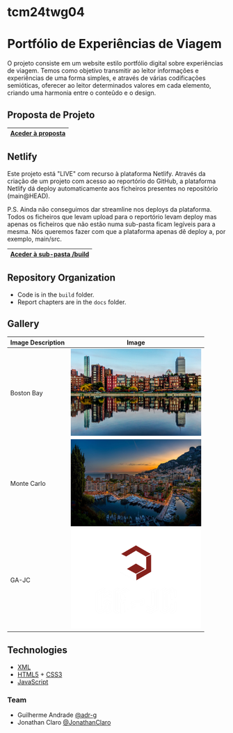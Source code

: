 # tcm24twg04
# Portfólio de Experiências de Viagem

O projeto consiste em um website estilo portfólio digital sobre experiências de viagem. Temos como objetivo transmitir ao leitor informações e experiências de uma forma simples, e através de várias codificações semióticas, oferecer ao leitor determinados valores em cada elemento, criando uma harmonia entre o conteûdo e o design.

## Proposta de Projeto

| [Aceder à proposta](docs/Proposta.md) |
|:----------------------------------:|

## Netlify

Este projeto está "LIVE" com recurso à plataforma Netlify.
Através da criação de um projeto com acesso ao reportório do GitHub, a plataforma Netlify dá deploy automaticamente aos ficheiros presentes no repositório (main@HEAD).

P.S. Ainda não conseguimos dar streamline nos deploys da plataforma. Todos os ficheiros que levam upload para o reportório levam deploy mas apenas os ficheiros que não estão numa sub-pasta ficam legíveis para a mesma. Nós queremos fazer com que a plataforma apenas dê deploy a, por exemplo, main/src.

| [Aceder à sub-pasta /build](build/) |
|:----------------------------------:|

## Repository Organization

- Code is in the `build` folder.
- Report chapters are in the `docs` folder.

## Gallery

| Image Description | Image |
|-------------------|-------|
| Boston Bay   | <img src="build/images/Boston_Back_Bay.jpg" alt="Image 1" width="300" /> |
| Monte Carlo   | <img src="build/images/monte-carlo.jpg" alt="Image 1" width="300" /> |
| GA-JC   | <img src="build/images/GA-JC.png" alt="Image 1" width="300" /> |

## Technologies

- [XML](https://www.w3schools.com/xml/)
- [HTML5](https://www.w3schools.com/html/html5_intro.asp) + [CSS3](https://www.w3schools.com/css/css_intro.asp)
- [JavaScript](https://www.w3schools.com/js/)



### Team
- Guilherme Andrade [@adr-g](https://github.com/adr-g)
- Jonathan Claro [@JonathanClaro](https://github.com/JonathanClaro)
